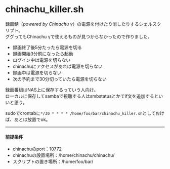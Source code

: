 # chinachu_killer.sh
録画鯖（*powered by Chinachu γ*）の電源を付けたり消したりするシェルスクリプト。  
ググってもChinachu γで使えるものが見つからなかったので作りました。
* 録画終了後5分たったら電源を切る
* 録画開始3分前になったら起動
* ログイン中は電源を切らない
* chinachuにアクセスがあれば電源を切らない
* 録画中は電源を切らない
* 次の予約まで30分切っていたら電源を切らない

録画番組はNAS上に保存するっていう人向け。  
ローカルに保存してsambaで視聴する人はsmbstatusとかでif文を追加するといいと思う。

sudoでcrontabに`*/30 * * * * /home/foo/bar/chinachu_killer.sh`としておけば、あとは放置でok。

___
#### 前提条件  
* chinachuのport：10772
* chinachuの設置場所：/home/chinachu/chinachu/
* スクリプトの置き場所：/home/foo/bar/
